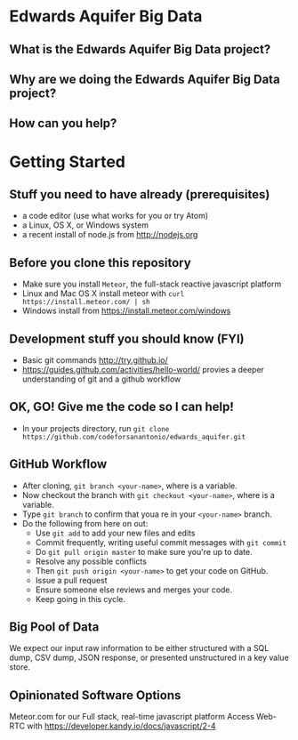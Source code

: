 # Edwards Aquifer Big Data

## What is the Edwards Aquifer Big Data project?

## Why are we doing the Edwards Aquifer Big Data project?

## How can you help?

# Getting Started

## Stuff you need to have already (prerequisites)
- a code editor (use what works for you or try Atom)
- a Linux, OS X, or Windows system
- a recent install of node.js from http://nodejs.org

## Before you clone this repository
- Make sure you install `Meteor`, the full-stack reactive javascript platform
- Linux and Mac OS X install meteor with `curl https://install.meteor.com/ | sh`
- Windows install from https://install.meteor.com/windows

## Development stuff you should know (FYI)
- Basic git commands http://try.github.io/
- https://guides.github.com/activities/hello-world/ provies a deeper understanding of git and a github workflow

## OK, GO! Give me the code so I can help!
- In your projects directory, run `git clone https://github.com/codeforsanantonio/edwards_aquifer.git`

## GitHub Workflow
- After cloning, `git branch <your-name>`, where <your-name> is a variable.
- Now checkout the branch with `git checkout <your-name>`, where <your-name> is a variable.
- Type `git branch` to confirm that youa re in your `<your-name>` branch.
- Do the following from here on out:
  - Use `git add` to add your new files and edits
  - Commit frequently, writing useful commit messages with `git commit`
  - Do `git pull origin master` to make sure you're up to date.
  - Resolve any possible conflicts
  - Then `git push origin <your-name>` to get your code on GitHub.
  - Issue a pull request
  - Ensure someone else reviews and merges your code.
  - Keep going in this cycle.

## Big Pool of Data
We expect our input raw information to be either structured with a SQL dump, CSV dump, JSON response, or presented unstructured in a key value store.

## Opinionated Software Options

Meteor.com for our Full stack, real-time javascript platform
Access Web-RTC with https://developer.kandy.io/docs/javascript/2-4
